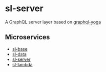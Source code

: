 # sl-server

A GraphQL server layer based on [graphql-yoga](https://github.com/prismagraphql/graphql-yoga)

## Microservices

- [sl-base](https://github.com/adriancarriger/sl-base)
- [sl-data](https://github.com/adriancarriger/sl-data)
- [sl-server](https://github.com/adriancarriger/sl-server)
- [sl-lambda](https://github.com/adriancarriger/sl-lambda)
